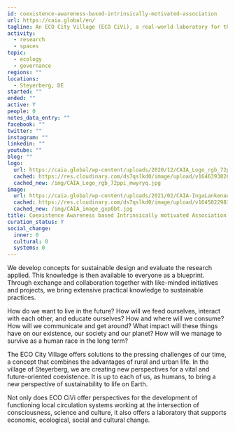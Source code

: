 ```yaml
---
id: coexistence-awareness-based-intrinsically-motivated-association
url: https://caia.global/en/
tagline: An ECO City Village (ECO CiVi), a real-world laboratory for the village of the future, is being built in the village of Steyerberg, near Hanover.
activity:
  - research
  - spaces
topic:
  - ecology
  - governance
regions: ""
locations:
  - Steyerberg, DE
started: ""
ended: ""
active: Y
people: 0
notes_data_entry: ""
facebook: ""
twitter: ""
instagram: ""
linkedin: ""
youtube: ""
blog: ""
logo:
  url: https://caia.global/wp-content/uploads/2020/12/CAIA_Logo_rgb_72ppi.jpg
  cached: https://res.cloudinary.com/ds7qslkd0/image/upload/v1646393826/Ecosystem%20Mapping/CAIA_Logo_rgb_72ppi_mwyryq.jpg
  cached_new: /img/CAIA_Logo_rgb_72ppi_mwyryq.jpg
image:
  url: https://caia.global/wp-content/uploads/2021/02/CAIA-IngaLankenau-Bildung-III.jpg
  cached: https://res.cloudinary.com/ds7qslkd0/image/upload/v1645022983/Ecosystem%20Mapping/CAIA_image_gxp0bt.jpg
  cached_new: /img/CAIA_image_gxp0bt.jpg
title: Coexistence Awareness based Intrinsically motivated Association
curation_status: Y
social_change:
  inner: 0
  cultural: 0
  systems: 0
---
```


We develop concepts for sustainable design and evaluate the research applied. This knowledge is then available to everyone as a blueprint. Through exchange and collaboration together with like-minded initiatives and projects, we bring extensive practical knowledge to sustainable practices.

How do we want to live in the future? How will we feed ourselves, interact with each other, and educate ourselves? How and where will we consume? How will we communicate and get around? What impact will these things have on our existence, our society and our planet? How will we manage to survive as a human race in the long term?

The ECO City Village offers solutions to the pressing challenges of our time, a concept that combines the advantages of rural and urban life. In the village of Steyerberg, we are creating new perspectives for a vital and future-oriented coexistence.
It is up to each of us, as humans, to bring a new perspective of sustainability to life on Earth.

Not only does ECO CiVi offer perspectives for the development of functioning local circulation systems working at the intersection of consciousness, science and culture, it also offers a laboratory that supports economic, ecological, social and cultural change.
